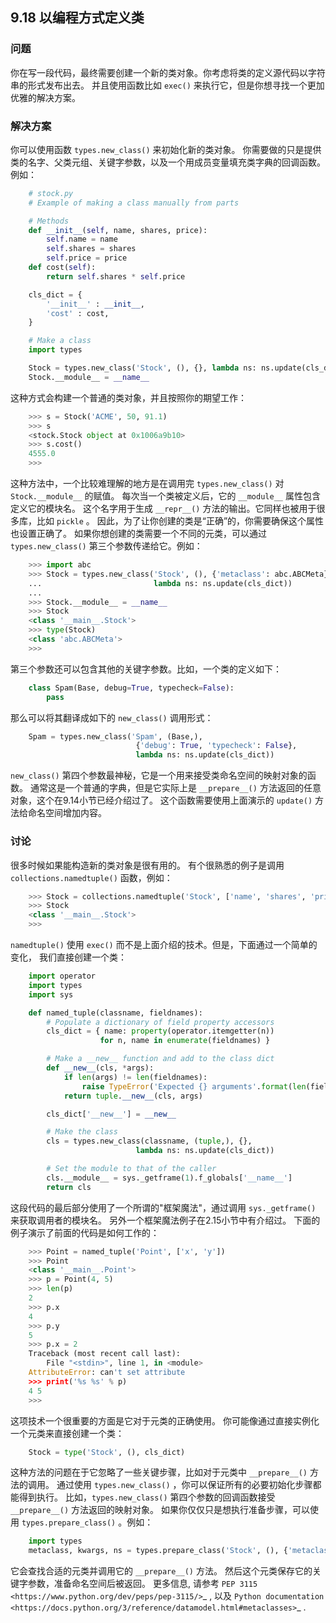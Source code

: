 ## 9.18 以编程方式定义类 ##
### 问题 ###
你在写一段代码，最终需要创建一个新的类对象。你考虑将类的定义源代码以字符串的形式发布出去。
并且使用函数比如 ``exec()`` 来执行它，但是你想寻找一个更加优雅的解决方案。
### 解决方案 ###
你可以使用函数 ``types.new_class()`` 来初始化新的类对象。
你需要做的只是提供类的名字、父类元组、关键字参数，以及一个用成员变量填充类字典的回调函数。例如：
```python
    # stock.py
    # Example of making a class manually from parts

    # Methods
    def __init__(self, name, shares, price):
        self.name = name
        self.shares = shares
        self.price = price
    def cost(self):
        return self.shares * self.price

    cls_dict = {
        '__init__' : __init__,
        'cost' : cost,
    }

    # Make a class
    import types

    Stock = types.new_class('Stock', (), {}, lambda ns: ns.update(cls_dict))
    Stock.__module__ = __name__

```
这种方式会构建一个普通的类对象，并且按照你的期望工作：
```python
    >>> s = Stock('ACME', 50, 91.1)
    >>> s
    <stock.Stock object at 0x1006a9b10>
    >>> s.cost()
    4555.0
    >>>

```
这种方法中，一个比较难理解的地方是在调用完 ``types.new_class()`` 对 ``Stock.__module__`` 的赋值。
每次当一个类被定义后，它的 ``__module__`` 属性包含定义它的模块名。
这个名字用于生成 ``__repr__()`` 方法的输出。它同样也被用于很多库，比如 ``pickle`` 。
因此，为了让你创建的类是“正确”的，你需要确保这个属性也设置正确了。
如果你想创建的类需要一个不同的元类，可以通过 ``types.new_class()`` 第三个参数传递给它。例如：
```python
    >>> import abc
    >>> Stock = types.new_class('Stock', (), {'metaclass': abc.ABCMeta},
    ...                         lambda ns: ns.update(cls_dict))
    ...
    >>> Stock.__module__ = __name__
    >>> Stock
    <class '__main__.Stock'>
    >>> type(Stock)
    <class 'abc.ABCMeta'>
    >>>

```
第三个参数还可以包含其他的关键字参数。比如，一个类的定义如下：
```python
    class Spam(Base, debug=True, typecheck=False):
        pass

```
那么可以将其翻译成如下的 ``new_class()`` 调用形式：
```python
    Spam = types.new_class('Spam', (Base,),
                            {'debug': True, 'typecheck': False},
                            lambda ns: ns.update(cls_dict))

```
``new_class()`` 第四个参数最神秘，它是一个用来接受类命名空间的映射对象的函数。
通常这是一个普通的字典，但是它实际上是 ``__prepare__()`` 方法返回的任意对象，这个在9.14小节已经介绍过了。
这个函数需要使用上面演示的 ``update()`` 方法给命名空间增加内容。
### 讨论 ###
很多时候如果能构造新的类对象是很有用的。
有个很熟悉的例子是调用 ``collections.namedtuple()`` 函数，例如：
```python
    >>> Stock = collections.namedtuple('Stock', ['name', 'shares', 'price'])
    >>> Stock
    <class '__main__.Stock'>
    >>>

```
``namedtuple()`` 使用 ``exec()`` 而不是上面介绍的技术。但是，下面通过一个简单的变化，
我们直接创建一个类：
```python
    import operator
    import types
    import sys

    def named_tuple(classname, fieldnames):
        # Populate a dictionary of field property accessors
        cls_dict = { name: property(operator.itemgetter(n))
                    for n, name in enumerate(fieldnames) }

        # Make a __new__ function and add to the class dict
        def __new__(cls, *args):
            if len(args) != len(fieldnames):
                raise TypeError('Expected {} arguments'.format(len(fieldnames)))
            return tuple.__new__(cls, args)

        cls_dict['__new__'] = __new__

        # Make the class
        cls = types.new_class(classname, (tuple,), {},
                            lambda ns: ns.update(cls_dict))

        # Set the module to that of the caller
        cls.__module__ = sys._getframe(1).f_globals['__name__']
        return cls

```
这段代码的最后部分使用了一个所谓的"框架魔法"，通过调用 ``sys._getframe()`` 来获取调用者的模块名。
另外一个框架魔法例子在2.15小节中有介绍过。
下面的例子演示了前面的代码是如何工作的：
```python
    >>> Point = named_tuple('Point', ['x', 'y'])
    >>> Point
    <class '__main__.Point'>
    >>> p = Point(4, 5)
    >>> len(p)
    2
    >>> p.x
    4
    >>> p.y
    5
    >>> p.x = 2
    Traceback (most recent call last):
        File "<stdin>", line 1, in <module>
    AttributeError: can't set attribute
    >>> print('%s %s' % p)
    4 5
    >>>

```
这项技术一个很重要的方面是它对于元类的正确使用。
你可能像通过直接实例化一个元类来直接创建一个类：
```python
    Stock = type('Stock', (), cls_dict)

```
这种方法的问题在于它忽略了一些关键步骤，比如对于元类中 ``__prepare__()`` 方法的调用。
通过使用 ``types.new_class()`` ，你可以保证所有的必要初始化步骤都能得到执行。
比如，``types.new_class()`` 第四个参数的回调函数接受 ``__prepare__()`` 方法返回的映射对象。
如果你仅仅只是想执行准备步骤，可以使用 ``types.prepare_class()`` 。例如：
```python
    import types
    metaclass, kwargs, ns = types.prepare_class('Stock', (), {'metaclass': type})

```
它会查找合适的元类并调用它的 ``__prepare__()`` 方法。
然后这个元类保存它的关键字参数，准备命名空间后被返回。
更多信息, 请参考 `PEP 3115 <https://www.python.org/dev/peps/pep-3115/>`_ ,
以及 `Python documentation <https://docs.python.org/3/reference/datamodel.html#metaclasses>`_ .
